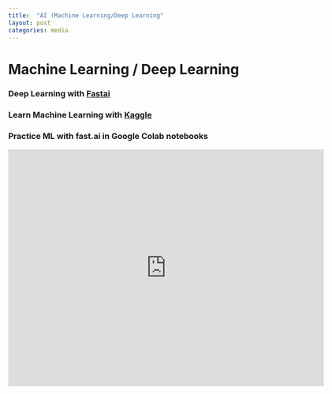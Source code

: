 ```yaml
---
title:  "AI (Machine Learning/Deep Learning"
layout: post
categories: media
---
```


# Machine Learning / Deep Learning

### Deep Learning with [Fastai](https://www.fast.ai/)

### Learn Machine Learning with [Kaggle](https://www.kaggle.com/)

### Practice ML with fast.ai in Google Colab notebooks 
<iframe src="https://drive.google.com/embeddedfolderview?id=1HFHow3I7XKyYZYDh3e_jJ90UGcUImU0W#list" width="640" height="480" frameborder="0" scrolling="yes"></iframe>











